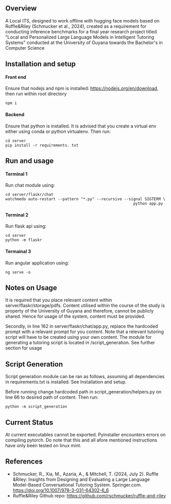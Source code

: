 ## Overview
A Local ITS, designed to work offline with hugging face models based on Ruffle&Riley (Schmucker et al., 2024), created as a requirement for conducting inference benchmarks for a final year research project titled "Local and Personalized Large Language Models in Intelligent Tutoring Systems" conducted at the University of Guyana towards the Bachelor's in Computer Science

## Installation and setup
#### Front end
Ensure that nodejs and npm is installed: https://nodejs.org/en/download, then run within root directory
```
npm i
```
#### Backend

Ensure that python is installed. It is advised that you create a virtual env either using conda or python virtualenv. Then run:

```
cd server
pip install -r requirements. txt
```

## Run and usage

#### Terminal 1
Run chat module using:
```
cd server/flaskr/chat
watchmedo auto-restart --pattern "*.py" --recursive --signal SIGTERM \
                                                        python app.py
```

#### Terminal 2
Run flask api using:
```
cd server
python -m flaskr
```

#### Termainal 3
Run angular application using:
```
ng serve -o
```

## Notes on Usage
It is required that you place relevant content within server/flaskr/storage/pdfs. Content utilised within the course of the study is property of the University of Guyana and therefore, cannot be publicly shared. Hence for usage of the system, content must be provided.

Secondly, in line 162 in server/flaskr/chat/app.py, replace the hardcoded prompt with a relevant prompt for you content. Note that a relevant tutoring script will have to be created using your own content. The module for generating a tutoring script is located in /script_generation. See further section for usage

## Script Generation
Script generation module can be ran as follows, assuming all dependencies in requirements.txt is installed. See Installation and setup.

Before running change hardcoded path in script_generation/helpers.py on line 66 to desired path of content. Then run:
```
python -m script_generation
```

## Current Status 
At current executables cannot be exported. Pyinstaller encounters errors on compiling pytorch. Do note that this and all afore mentioned instructions have only been tested on linux mint. 

## References
- Schmucker, R., Xia, M., Azaria, A., & Mitchell, T. (2024, July 2). Ruffle &Riley: Insights from Designing and Evaluating a Large Language Model-Based Conversational Tutoring System. Springer.com. https://doi.org/10.1007/978-3-031-64302-6_6
- Ruffle&Riley Github repo: https://github.com/rschmucker/ruffle-and-riley


